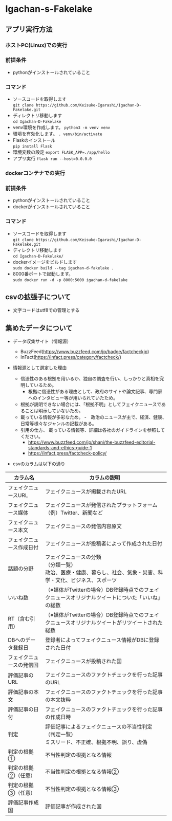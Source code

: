# Igachan-s-Fakelake

## アプリ実行方法
### ホストPC(Linux)での実行
### 前提条件
- pythonがインストールされていること

### コマンド
- ソースコードを取得します  
`git clone https://github.com/Keisuke-Igarashi/Igachan-D-Fakelake.git`  
- ディレクトリ移動します  
`cd Igachan-D-Fakelake`  
- venv環境を作成します。
`python3 -m venv venv`  
- 環境を有効化します。
`. venv/bin/activate`
- Flaskのインストール  
`pip install Flask`  
- 環境変数の設定
`export FLASK_APP=./app/hello`
- アプリ実行
`flask run --host=0.0.0.0`  

### dockerコンテナでの実行  
### 前提条件
- pythonがインストールされていること
- dockerがインストールされていること

### コマンド
- ソースコードを取得します  
`git clone https://github.com/Keisuke-Igarashi/Igachan-D-Fakelake.git`  
- ディレクトリ移動します  
`cd Igachan-D-Fakelake/  `
- dockerイメージをビルドします  
`sudo docker build --tag igachan-d-fakelake .`  
- 8000番ポートで起動します。  
`sudo docker run -d -p 8000:5000 igachan-d-fakelake `  

## csvの拡張子について
- 文字コードはutf8での管理とする

## 集めたデータについて
- データ収集サイト（情報源）
  - BuzzFeed(https://www.buzzfeed.com/jp/badge/factcheckjp)
  - InFact(https://infact.press/category/factcheck/)

- 情報源として選定した理由
  - 信憑性のある根拠を用いるか、独自の調査を行い、しっかりと真相を究明しているため。
    - 根拠に信憑性がある理由として、政府のサイトや論文記事、専門家へのインタビュー等が用いられていたため。
  - 根拠が説明できない場合には、「根拠不明」としてフェイクニュースであることは明示していないため。
  - 載っている情報が多彩なため。
    -　政治のニュースが主で、経済、健康、日常等様々なジャンルの記載がある。
  - 引用の仕方、 載っている情報等、詳細は各社のガイドラインを参照してください。
    - https://www.buzzfeed.com/jp/shani/the-buzzfeed-editorial-standards-and-ethics-guide-1
    - https://infact.press/factcheck-policy/
- csvのカラムは以下の通り


| カラム名                 | カラムの説明                                                                                                         | 
| ------------------------ | -------------------------------------------------------------------------------------------------------------------- | 
| フェイクニュースURL      | フェイクニュースが掲載されたURL                                                                                | 
| フェイクニュース媒体     | フェイクニュースが発信されたプラットフォーム<br>（例）Twitter、新聞など                                              | 
| フェイクニュース本文     | フェイクニュースの発信内容原文                                                                                       | 
| フェイクニュース作成日付 | フェイクニュースが投稿者によって作成された日付                                                                       | 
| 話題の分野               | フェイクニュースの分類<br>（分類一覧）<br>政治、医療・健康、暮らし、社会、気象・災害、科学・文化、ビジネス、スポーツ | 
| いいね数                 | （※媒体がTwitterの場合）DB登録時点でのフェイクニュースオリジナルツイートについた「いいね」の総数                    | 
| RT（含む引用）           | （※媒体がTwitterの場合）DB登録時点でのフェイクニュースオリジナルツイートがリツイートされた総数                      | 
| DBへのデータ登録日       | 登録者によってフェイクニュース情報がDBに登録された日付                                                               | 
| フェイクニュースの発信国 | フェイクニュースが投稿された国                                                                                       | 
| 評価記事のURL            | フェイクニュースのファクトチェックを行った記事のURL                                                                  | 
| 評価記事の本文           | フェイクニュースのファクトチェックを行った記事の本文抜粋                                                             | 
| 評価記事の日付           | フェイクニュースのファクトチェックを行った記事の作成日時                                                             | 
| 判定                     | 評価記事によるフェイクニュースの不当性判定<br>（判定一覧）<br>ミスリード、不正確、根拠不明、誤り、虚偽               | 
| 判定の根拠①             | 不当性判定の根拠となる情報                                                                                           | 
| 判定の根拠②（任意）     | 不当性判定の根拠となる情報②                                                                                         | 
| 判定の根拠③（任意）     | 不当性判定の根拠となる情報③                                                                                         | 
| 評価記事作成国           | 評価記事が作成された国                                                                                               | 

